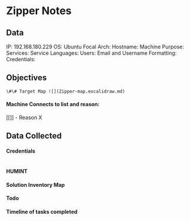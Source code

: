 # Zipper Notes

## Data 

IP: 192.168.180.229
OS: Ubuntu Focal
Arch:
Hostname:
Machine Purpose: 
Services:
Service Languages:
Users:
Email and Username Formatting:
Credentials:

## Objectives

`\#\# Target Map ![](Zipper-map.excalidraw.md)`

#### Machine Connects to list and reason:

[[]] - Reason X

## Data Collected

#### Credentials
```
```

#### HUMINT


#### Solution Inventory Map


#### Todo 


#### Timeline of tasks completed
      

